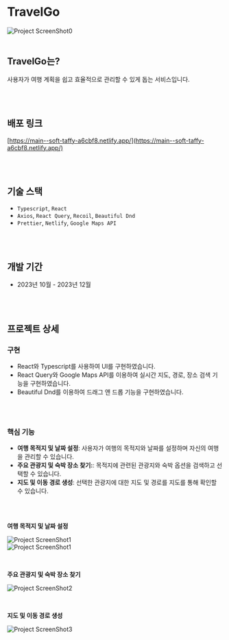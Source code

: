 # TravelGo

![Project ScreenShot0](https://firebasestorage.googleapis.com/v0/b/travelgo-6fa6a.appspot.com/o/Travelgo%2Ftravelgo%2001.webp?alt=media&token=f892f767-8833-4c2b-95be-048db9324ed8)
<br>
<br>

## TravelGo는?

사용자가 여행 계획을 쉽고 효율적으로 관리할 수 있게 돕는 서비스입니다.

<br>
<br>

## 배포 링크

[https://main--soft-taffy-a6cbf8.netlify.app/](https://main--soft-taffy-a6cbf8.netlify.app/)

<br>
<br>

## 기술 스택

- `Typescript`, `React`
- `Axios`, `React Query`, `Recoil`, `Beautiful Dnd`
- `Prettier`, `Netlify`, `Google Maps API`
<br>
<br>

## 개발 기간

- 2023년 10월 - 2023년 12월
<br>
<br>

## 프로젝트 상세

### 구현

- React와 Typescript를 사용하여 UI를 구현하였습니다.
- React Query와 Google Maps API를 이용하여 실시간 지도, 경로, 장소 검색 기능을 구현하였습니다.
- Beautiful Dnd를 이용하여 드래그 앤 드롭 기능을 구현하였습니다.
  
<br><br>

### 핵심 기능

- **여행 목적지 및 날짜 설정**: 사용자가 여행의 목적지와 날짜를 설정하며 자신의 여행을 관리할 수 있습니다.
- **주요 관광지 및 숙박 장소 찾기:**: 목적지에 관련된 관광지와 숙박 옵션을 검색하고 선택할 수 있습니다.
- **지도 및 이동 경로 생성**: 선택한 관광지에 대한 지도 및 경로를 지도를 통해 확인할 수 있습니다.
  
<br><br>

**여행 목적지 및 날짜 설정**
<br>

![Project ScreenShot1](https://firebasestorage.googleapis.com/v0/b/travelgo-6fa6a.appspot.com/o/Travelgo%2F1704356535803.webp?alt=media&token=de4efa01-8427-477e-b0f3-5feb43b76878)
<br>
![Project ScreenShot1](https://firebasestorage.googleapis.com/v0/b/travelgo-6fa6a.appspot.com/o/Travelgo%2Ftravelgo%2003.webp?alt=media&token=5993404b-9abf-428c-aefb-f220d2b27531)

<br>

**주요 관광지 및 숙박 장소 찾기**
<br>

![Project ScreenShot2](https://firebasestorage.googleapis.com/v0/b/travelgo-6fa6a.appspot.com/o/Travelgo%2F1704356341102.webp?alt=media&token=eae48438-1175-45bc-9563-a0f0b5365f6f)

<br>

**지도 및 이동 경로 생성**
<br>

![Project ScreenShot3](https://firebasestorage.googleapis.com/v0/b/travelgo-6fa6a.appspot.com/o/Travelgo%2F1704356386916.webp?alt=media&token=4c482948-45ca-4c91-9433-3cc84538cb31)

